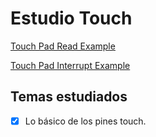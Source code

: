 # Estudio Touch

[Touch Pad Read Example](https://docs.espressif.com/projects/esp-idf/en/stable/esp32/api-reference/peripherals/adc_oneshot.html)

[Touch Pad Interrupt Example](https://github.com/espressif/esp-idf/tree/v5.2/examples/peripherals/touch_sensor/touch_sensor_v1/touch_pad_interrupt)


## Temas estudiados

- [x] Lo básico de los pines touch.
